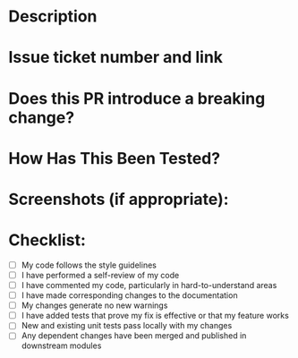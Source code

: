 # Description 
<!-- What kind of change does this PR introduce? Bug fix, feature, docs update, ...) -->
<!--- Describe your changes in detail --> 

# Issue ticket number and link
<!--- Add github issue link if available -->
<!--- Add Plane issue ID -->

# Does this PR introduce a breaking change?
<!--What changes might need in ui/backend due to this PR?) -->

# How Has This Been Tested? 
<!--- Please describe in detail how you tested your changes. --> 
<!--- see how your change affects other areas of the code, etc. --> 

# Screenshots (if appropriate):


# Checklist: 
- [ ] My code follows the style guidelines
- [ ] I have performed a self-review of my code 
- [ ] I have commented my code, particularly in hard-to-understand areas 
- [ ] I have made corresponding changes to the documentation 
- [ ] My changes generate no new warnings 
- [ ] I have added tests that prove my fix is effective or that my feature works 
- [ ] New and existing unit tests pass locally with my changes 
- [ ] Any dependent changes have been merged and published in downstream modules